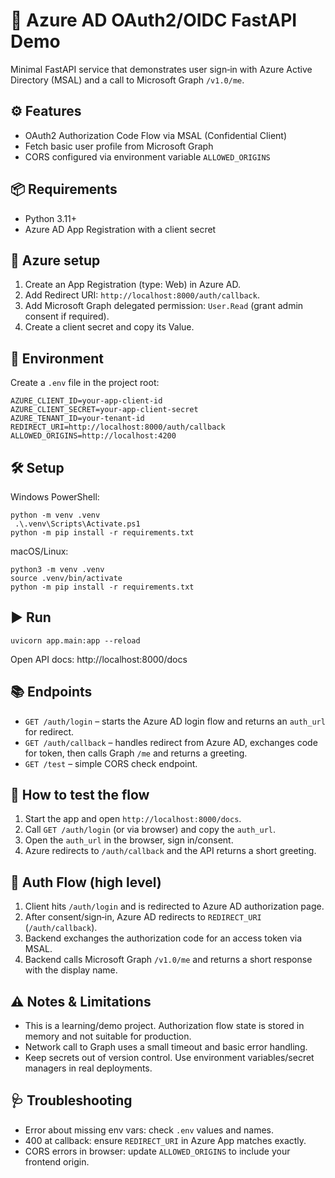 🔐 Azure AD OAuth2/OIDC FastAPI Demo
===================================

Minimal FastAPI service that demonstrates user sign‑in with Azure Active Directory (MSAL) and a call to Microsoft Graph
`/v1.0/me`.

⚙️ Features
----------

- OAuth2 Authorization Code Flow via MSAL (Confidential Client)
- Fetch basic user profile from Microsoft Graph
- CORS configured via environment variable `ALLOWED_ORIGINS`

📦 Requirements
---------------

- Python 3.11+
- Azure AD App Registration with a client secret

🔧 Azure setup
-------------

1. Create an App Registration (type: Web) in Azure AD.
2. Add Redirect URI: `http://localhost:8000/auth/callback`.
3. Add Microsoft Graph delegated permission: `User.Read` (grant admin consent if required).
4. Create a client secret and copy its Value.

🧩 Environment
-------------
Create a `.env` file in the project root:

```
AZURE_CLIENT_ID=your-app-client-id
AZURE_CLIENT_SECRET=your-app-client-secret
AZURE_TENANT_ID=your-tenant-id
REDIRECT_URI=http://localhost:8000/auth/callback
ALLOWED_ORIGINS=http://localhost:4200
```

🛠️ Setup
--------
Windows PowerShell:

```
python -m venv .venv
 .\.venv\Scripts\Activate.ps1
python -m pip install -r requirements.txt
```

macOS/Linux:

```
python3 -m venv .venv
source .venv/bin/activate
python -m pip install -r requirements.txt
```

▶️ Run
------

```
uvicorn app.main:app --reload
```

Open API docs: http://localhost:8000/docs

📚 Endpoints
-----------

- `GET /auth/login` – starts the Azure AD login flow and returns an `auth_url` for redirect.
- `GET /auth/callback` – handles redirect from Azure AD, exchanges code for token, then calls Graph `/me` and returns a
  greeting.
- `GET /test` – simple CORS check endpoint.

🧪 How to test the flow
----------------------

1) Start the app and open `http://localhost:8000/docs`.
2) Call `GET /auth/login` (or via browser) and copy the `auth_url`.
3) Open the `auth_url` in the browser, sign in/consent.
4) Azure redirects to `/auth/callback` and the API returns a short greeting.

🧭 Auth Flow (high level)
------------------------

1) Client hits `/auth/login` and is redirected to Azure AD authorization page.
2) After consent/sign‑in, Azure AD redirects to `REDIRECT_URI` (`/auth/callback`).
3) Backend exchanges the authorization code for an access token via MSAL.
4) Backend calls Microsoft Graph `/v1.0/me` and returns a short response with the display name.

⚠️ Notes & Limitations
----------------------

- This is a learning/demo project. Authorization flow state is stored in memory and not suitable for production.
- Network call to Graph uses a small timeout and basic error handling.
- Keep secrets out of version control. Use environment variables/secret managers in real deployments.

🩺 Troubleshooting
-----------------

- Error about missing env vars: check `.env` values and names.
- 400 at callback: ensure `REDIRECT_URI` in Azure App matches exactly.
- CORS errors in browser: update `ALLOWED_ORIGINS` to include your frontend origin.


